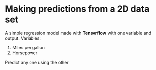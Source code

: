 # Making predictions from a 2D data set

A simple regression model made with **Tensorflow** with one variable and output.
Variables:
1. Miles per gallon
2. Horsepower

Predict any one using the other
